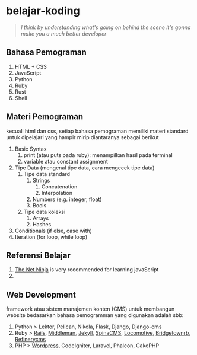 # belajar-koding
> _I think by understanding what's going on behind the scene it's gonna make you a much better developer_


## Bahasa Pemograman
1. HTML + CSS
2. JavaScript
3. Python  
4. Ruby  
5. Rust
6. Shell

## Materi Pemograman  
kecuali html dan css, setiap bahasa pemograman memiliki materi standard untuk dipelajari
yang hampir mirip diantaranya sebagai berikut


1. Basic Syntax 
    1. print (atau puts pada ruby): menampilkan hasil pada terminal
    2. variable atau constant assignment
2. Tipe Data (mengenal tipe data, cara mengecek tipe data)
    1. Tipe data standard
        1. Strings
            1. Concatenation
            2. Interpolation
        3. Numbers (e.g. integer, float)
        4. Bools
    2. Tipe data koleksi
        1. Arrays
        2. Hashes
3. Conditionals (if else, case with)
4. Iteration (for loop, while loop)

## Referensi Belajar

1. [The Net Ninja](https://www.youtube.com/channel/UCW5YeuERMmlnqo4oq8vwUpg) is very recommended for learning javaScript
2. 

## Web Development
framework atau sistem manajemen konten (CMS) untuk membangun website bedasarkan bahasa pemogramman yang digunakan adalah sbb:
1. Python > Lektor, Pelican, Nikola, Flask, Django, Django-cms
2. Ruby > [Rails](https://rubyonrails.org/), [Middleman](https://middlemanapp.com/), [Jekyll](https://jekyllrb.com/), [SpinaCMS](https://www.refinerycms.com/), [Locomotive](https://www.locomotivecms.com/), [Bridgetownrb](https://www.bridgetownrb.com/), [Refinerycms](https://www.refinerycms.com/)
3. PHP > [Wordpress](https://github.com/WordPress/WordPress), CodeIgniter, Laravel, Phalcon, CakePHP

